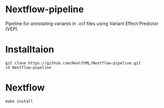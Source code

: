 # Nextflow-pipeline
Pipeline for annotating variants in .vcf files using Variant Effect Predictor (VEP).

# Installtaion
```
git clone https://github.com/HealthML/Nextflow-pipeline.git
cd Nextflow-pipeline
```

# Nextflow
`make install`



